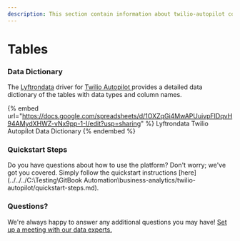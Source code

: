 ```yaml
---
description: This section contain information about twilio-autopilot connector tables information
---
```


# Tables

### Data Dictionary

The [Lyftrondata](https://www.lyftrondata.com/) driver for [Twilio Autopilot](https://www.lyftrondata.com/integration/business-analytics/twillio//)[ ](https://www.lyftrondata.com/integration/twilio-autopilot/)provides a detailed data dictionary of the tables with data types and column names.

{% embed url="https://docs.google.com/spreadsheets/d/1OXZqGi4MwAPUuivpFIDqvH94AMydXHWZ-vNx9pp-1-I/edit?usp=sharing" %}
Lyftrondata Twilio Autopilot Data Dictionary
{% endembed %}

### Quickstart Steps

Do you have questions about how to use the platform? Don't worry; we've got you covered. Simply follow the quickstart instructions [here](../../../C:\Testing\GitBook Automation\business-analytics/twilio-autopilot/quickstart-steps.md).

### Questions? <a href="#questions" id="questions"></a>

We're always happy to answer any additional questions you may have! [Set up a meeting with our data experts.](https://www.lyftrondata.com/book-a-meeting/)

